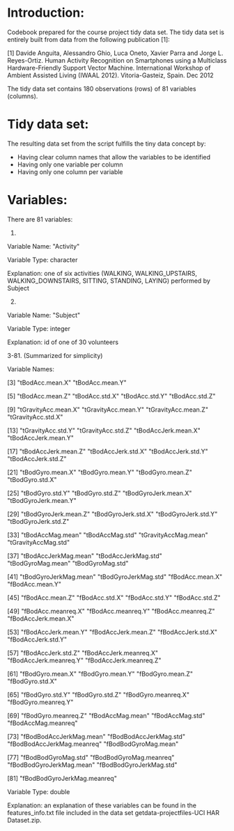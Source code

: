 Introduction:
=============
Codebook prepared for the course project tidy data set. The tidy data set is entirely built from data from the following publication [1]:

[1] Davide Anguita, Alessandro Ghio, Luca Oneto, Xavier Parra and Jorge L. Reyes-Ortiz. Human Activity Recognition on Smartphones using a Multiclass Hardware-Friendly Support Vector Machine. International Workshop of Ambient Assisted Living (IWAAL 2012). Vitoria-Gasteiz, Spain. Dec 2012

The tidy data set contains 180 observations (rows) of 81 variables (columns).


Tidy data set:
==============
The resulting data set from the script fulfills the tiny data concept by:
- Having clear column names that allow the variables to be identified
- Having only one variable per column
- Having only one column per variable

Variables:
==========
There are 81 variables:

1.

Variable Name: "Activity"

Variable Type: character

Explanation: one of six activities (WALKING, WALKING_UPSTAIRS, WALKING_DOWNSTAIRS, SITTING, STANDING, LAYING) performed by Subject 

2.

Variable Name: "Subject"

Variable Type: integer

Explanation: id of one of 30 volunteers

3-81. (Summarized for simplicity)

Variable Names:

[3]  "tBodAcc.mean.X"             "tBodAcc.mean.Y"

[5]  "tBodAcc.mean.Z"             "tBodAcc.std.X"              "tBodAcc.std.Y"              "tBodAcc.std.Z"  

[9]  "tGravityAcc.mean.X"         "tGravityAcc.mean.Y"         "tGravityAcc.mean.Z"         "tGravityAcc.std.X" 

[13] "tGravityAcc.std.Y"          "tGravityAcc.std.Z"          "tBodAccJerk.mean.X"         "tBodAccJerk.mean.Y" 

[17] "tBodAccJerk.mean.Z"         "tBodAccJerk.std.X"          "tBodAccJerk.std.Y"          "tBodAccJerk.std.Z" 

[21] "tBodGyro.mean.X"            "tBodGyro.mean.Y"            "tBodGyro.mean.Z"            "tBodGyro.std.X"   

[25] "tBodGyro.std.Y"             "tBodGyro.std.Z"             "tBodGyroJerk.mean.X"        "tBodGyroJerk.mean.Y"

[29] "tBodGyroJerk.mean.Z"        "tBodGyroJerk.std.X"         "tBodGyroJerk.std.Y"         "tBodGyroJerk.std.Z"  

[33] "tBodAccMag.mean"            "tBodAccMag.std"             "tGravityAccMag.mean"        "tGravityAccMag.std" 

[37] "tBodAccJerkMag.mean"        "tBodAccJerkMag.std"         "tBodGyroMag.mean"           "tBodGyroMag.std"    

[41] "tBodGyroJerkMag.mean"       "tBodGyroJerkMag.std"        "fBodAcc.mean.X"             "fBodAcc.mean.Y"    

[45] "fBodAcc.mean.Z"             "fBodAcc.std.X"              "fBodAcc.std.Y"              "fBodAcc.std.Z"    

[49] "fBodAcc.meanreq.X"          "fBodAcc.meanreq.Y"          "fBodAcc.meanreq.Z"          "fBodAccJerk.mean.X" 

[53] "fBodAccJerk.mean.Y"         "fBodAccJerk.mean.Z"         "fBodAccJerk.std.X"          "fBodAccJerk.std.Y"   

[57] "fBodAccJerk.std.Z"          "fBodAccJerk.meanreq.X"      "fBodAccJerk.meanreq.Y"      "fBodAccJerk.meanreq.Z" 

[61] "fBodGyro.mean.X"            "fBodGyro.mean.Y"            "fBodGyro.mean.Z"            "fBodGyro.std.X"    

[65] "fBodGyro.std.Y"             "fBodGyro.std.Z"             "fBodGyro.meanreq.X"         "fBodGyro.meanreq.Y"   

[69] "fBodGyro.meanreq.Z"         "fBodAccMag.mean"            "fBodAccMag.std"             "fBodAccMag.meanreq"  

[73] "fBodBodAccJerkMag.mean"     "fBodBodAccJerkMag.std"      "fBodBodAccJerkMag.meanreq"  "fBodBodGyroMag.mean"  

[77] "fBodBodGyroMag.std"         "fBodBodGyroMag.meanreq"     "fBodBodGyroJerkMag.mean"    "fBodBodGyroJerkMag.std" 

[81] "fBodBodGyroJerkMag.meanreq"

Variable Type: double

Explanation: an explanation of these variables can be found in the features_info.txt file included in the data set getdata-projectfiles-UCI HAR Dataset.zip.





